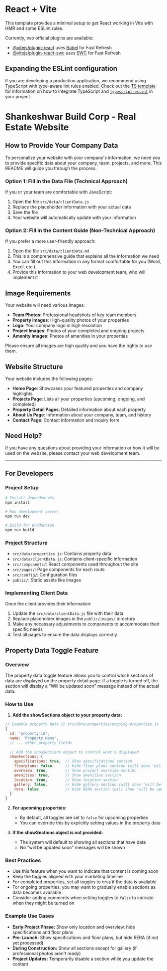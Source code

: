 # React + Vite

This template provides a minimal setup to get React working in Vite with HMR and some ESLint rules.

Currently, two official plugins are available:

- [@vitejs/plugin-react](https://github.com/vitejs/vite-plugin-react/blob/main/packages/plugin-react) uses [Babel](https://babeljs.io/) for Fast Refresh
- [@vitejs/plugin-react-swc](https://github.com/vitejs/vite-plugin-react/blob/main/packages/plugin-react-swc) uses [SWC](https://swc.rs/) for Fast Refresh

## Expanding the ESLint configuration

If you are developing a production application, we recommend using TypeScript with type-aware lint rules enabled. Check out the [TS template](https://github.com/vitejs/vite/tree/main/packages/create-vite/template-react-ts) for information on how to integrate TypeScript and [`typescript-eslint`](https://typescript-eslint.io) in your project.

# Shankeshwar Build Corp - Real Estate Website

## How to Provide Your Company Data

To personalize your website with your company's information, we need you to provide specific data about your company, team, projects, and more. This README will guide you through the process.

### Option 1: Fill in the Data File (Technical Approach)

If you or your team are comfortable with JavaScript:

1. Open the file `src/data/clientData.js`
2. Replace the placeholder information with your actual data
3. Save the file
4. Your website will automatically update with your information

### Option 2: Fill in the Content Guide (Non-Technical Approach)

If you prefer a more user-friendly approach:

1. Open the file `src/data/clientData.md`
2. This is a comprehensive guide that explains all the information we need
3. You can fill out this information in any format comfortable for you (Word, Excel, etc.)
4. Provide this information to your web development team, who will implement it

## Image Requirements

Your website will need various images:

- **Team Photos**: Professional headshots of key team members
- **Property Images**: High-quality photos of your properties
- **Logo**: Your company logo in high resolution
- **Project Images**: Photos of your completed and ongoing projects
- **Amenity Images**: Photos of amenities in your properties

Please ensure all images are high quality and you have the rights to use them.

## Website Structure

Your website includes the following pages:

- **Home Page**: Showcases your featured properties and company highlights
- **Projects Page**: Lists all your properties (upcoming, ongoing, and completed)
- **Property Detail Pages**: Detailed information about each property
- **About Us Page**: Information about your company, team, and history
- **Contact Page**: Contact information and inquiry form

## Need Help?

If you have any questions about providing your information or how it will be used on the website, please contact your web development team.

---

## For Developers

### Project Setup

```bash
# Install dependencies
npm install

# Run development server
npm run dev

# Build for production
npm run build
```

### Project Structure

- `src/data/properties.js`: Contains property data
- `src/data/clientData.js`: Contains client-specific information
- `src/components/`: React components used throughout the site
- `src/pages/`: Page components for each route
- `src/config/`: Configuration files
- `public/`: Static assets like images

### Implementing Client Data

Once the client provides their information:

1. Update the `src/data/clientData.js` file with their data
2. Replace placeholder images in the `public/images/` directory
3. Make any necessary adjustments to components to accommodate their specific needs
4. Test all pages to ensure the data displays correctly

## Property Data Toggle Feature

### Overview
The property data toggle feature allows you to control which sections of data are displayed on the property detail page. If a toggle is turned off, the section will display a "Will be updated soon" message instead of the actual data.

### How to Use

1. **Add the showSections object to your property data:**

```javascript
// Example property data in src/data/properties/ongoing-properties.js
{
  id: 'property-id',
  name: 'Property Name',
  // ... other property fields
  
  // Add the showSections object to control what's displayed
  showSections: {
    specifications: true,  // Show specifications section
    floorplans: false,     // Hide floor plans section (will show "will be updated soon")
    overview: true,        // Show project overview section
    amenities: true,       // Show amenities section
    location: true,        // Show location section
    gallery: false,        // Hide gallery section (will show "will be updated soon")
    rera: false            // Hide RERA section (will show "will be updated soon")
  }
}
```

2. **For upcoming properties:**
   - By default, all toggles are set to `false` for upcoming properties
   - You can override this by explicitly setting values in the property data

3. **If the showSections object is not provided:**
   - The system will default to showing all sections that have data
   - No "will be updated soon" messages will be shown

### Best Practices

- Use this feature when you want to indicate that content is coming soon
- Keep the toggles aligned with your marketing timeline
- For completed properties, set all toggles to `true` if the data is available
- For ongoing properties, you may want to gradually enable sections as data becomes available
- Consider adding comments when setting toggles to `false` to indicate when they might be turned on

### Example Use Cases

- **Early Project Phase:** Show only location and overview, hide specifications and floor plans
- **Pre-Launch:** Show specifications and floor plans, but hide RERA (if not yet processed)
- **During Construction:** Show all sections except for gallery (if professional photos aren't ready)
- **Project Updates:** Temporarily disable a section while you update the content
